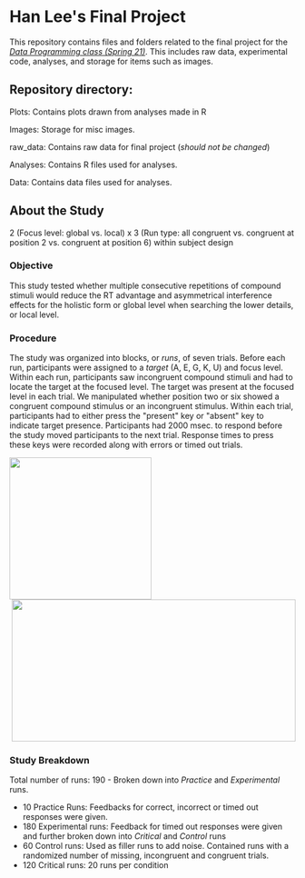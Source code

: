 # Han Lee's Final Project


This repository contains files and folders related to the final project for the [*Data Programming class (Spring 21)*](https://progdata.netlify.app/#about). This includes raw data, experimental code, analyses, and storage for items such as images.

## Repository directory:

Plots: Contains plots drawn from analyses made in R

Images: Storage for misc images.

raw_data: Contains raw data for final project (*should not be changed*)

Analyses: Contains R files used for analyses.

Data: Contains data files used for analyses.

## About the Study

2 (Focus level: global vs. local) x 3 (Run type: all congruent vs. congruent at position 2 vs. congruent at position 6) within subject design 

### Objective

This study tested whether multiple consecutive repetitions of compound stimuli would reduce the RT advantage and asymmetrical interference effects for the holistic form or global level when searching the lower details, or local level.  

### Procedure

The study was organized into blocks, or *_runs_*, of seven trials. Before each run, participants were assigned to a *_target_* (A, E, G, K, U) and focus level. Within each run, participants saw incongruent compound stimuli and had to locate the target at the focused level. The target was present at the focused level in each trial. We manipulated whether position two or six showed a congruent compound stimulus or an incongruent stimulus. Within each trial, participants had to either press the "present" key or "absent" key to indicate target presence. Participants had 2000 msec. to respond before the study moved participants to the next trial. Response times to press these keys were recorded along with errors or timed out trials. 

<img src="https://github.com/usf-progdata/hw-Han-Lee93/blob/HW4/final_project/Images/Slide16.PNG" width="250" height="250" align="left"> 
<img src="https://github.com/usf-progdata/hw-Han-Lee93/blob/HW4/final_project/Images/run_breakdown.png" width="500" height="250" align="right">

<br clear="right"/>

### Study Breakdown

Total number of runs: 190 - Broken down into *_Practice_* and *_Experimental_* runs.

- 10 Practice Runs: Feedbacks for correct, incorrect or timed out responses were given.
- 180 Experimental runs: Feedback for timed out responses were given and further broken down into *_Critical_* and *_Control_* runs 
- 60 Control runs: Used as filler runs to add noise. Contained runs with a randomized number of missing, incongruent and congruent trials.
- 120 Critical runs: 20 runs per condition


